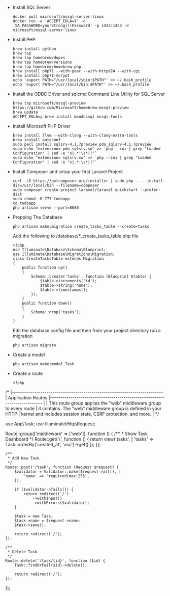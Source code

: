 -   Install SQL Server

        docker pull microsoft/mssql-server-linux
        docker run -e 'ACCEPT_EULA=Y' -e 'SA_PASSWORD=yourStrong(!)Password' -p 1433:1433 -d microsoft/mssql-server-linux
    
-   Install PHP
    
        brew install python
        brew tap
        brew tap homebrew/dupes
        brew tap homebrew/versions
        brew tap homebrew/homebrew-php
        brew install php71 --with-pear --with-httpd24 --with-cgi 
        brew install php71-mcrypt
        echo 'export PATH="/usr/local/sbin:$PATH"' >> ~/.bash_profile
        echo 'export PATH="/usr/local/bin:$PATH"' >> ~/.bash_profile
    
-   Install the ODBC Driver and sqlcmd Command Line Utility for SQL Server

        brew tap microsoft/mssql-preview https://github.com/Microsoft/homebrew-mssql-preview
        brew update
        ACCEPT_EULA=y brew install msodbcsql mssql-tools
    
-   Install  Microsoft PHP Driver

        brew install llvm --with-clang --with-clang-extra-tools
        brew install autoconf
        sudo pecl install sqlsrv-4.1.7preview pdo_sqlsrv-4.1.7preview
        sudo echo "extension= pdo_sqlsrv.so" >> `php --ini | grep "Loaded Configuration" | sed -e "s|.*:\s*||"`
        sudo echo "extension= sqlsrv.so" >> `php --ini | grep "Loaded Configuration" | sed -e "s|.*:\s*||"`

-   Install Composer and setup your first Laravel Project

        curl -sS https://getcomposer.org/installer | sudo php -- --install-dir=/usr/local/bin --filename=composer
        sudo composer create-project laravel/laravel quickstart --prefer-dist
        sudo chmod -R 777 todoapp
        cd todoapp
        php artisan serve --port=8080
        
-   Prepping The Database

        php artisan make:migration create_tasks_table --create=tasks
        
     Add the following to /database/*_create_tasks_table.php file

        <?php
        use Illuminate\Database\Schema\Blueprint;
        use Illuminate\Database\Migrations\Migration;
        class CreateTasksTable extends Migration
        {
            public function up()
            {
                Schema::create('tasks', function (Blueprint $table) {
                    $table->increments('id');
                    $table->string('name');
                    $table->timestamps();
                });
            }
            public function down()
            {
                Schema::drop('tasks');
            }
        }

     Edit the database.config file and then from your project directory run a migration
     
        php artisan migrate
        
 -  Create a model
 
        php artisan make:model Task
        
-   Create a route

        <?php

/*
|--------------------------------------------------------------------------
| Application Routes
|--------------------------------------------------------------------------
|
| This route group applies the "web" middleware group to every route
| it contains. The "web" middleware group is defined in your HTTP
| kernel and includes session state, CSRF protection, and more.
|
*/

use App\Task;
use Illuminate\Http\Request;

Route::group(['middleware' => ['web']], function () {
    /**
     * Show Task Dashboard
     */
    Route::get('/', function () {
        return view('tasks', [
            'tasks' => Task::orderBy('created_at', 'asc')->get()
        ]);
    });

    /**
     * Add New Task
     */
    Route::post('/task', function (Request $request) {
        $validator = Validator::make($request->all(), [
            'name' => 'required|max:255',
        ]);

        if ($validator->fails()) {
            return redirect('/')
                ->withInput()
                ->withErrors($validator);
        }

        $task = new Task;
        $task->name = $request->name;
        $task->save();

        return redirect('/');
    });

    /**
     * Delete Task
     */
    Route::delete('/task/{id}', function ($id) {
        Task::findOrFail($id)->delete();

        return redirect('/');
    });
});
